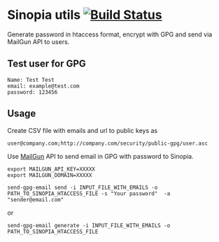 # Sinopia utils [![Build Status](https://travis-ci.org/abtris/sinopia-htaccess-gpg-email.svg?branch=master)](https://travis-ci.org/abtris/sinopia-htaccess-gpg-email)

Generate password in htaccess format, encrypt with GPG and send via MailGun API to users.


## Test user for GPG

    Name: Test Test
    email: example@test.com
    password: 123456

## Usage

Create CSV file with emails and url to public keys as

    user@company.com;http://company.com/security/public-gpg/user.asc


Use [MailGun](http://www.mailgun.com/) API to send email in GPG with password to Sinopia.

    export MAILGUN_API_KEY=XXXXX
    export MAILGUN_DOMAIN=XXXXX

    send-gpg-email send -i INPUT_FILE_WITH_EMAILS -o PATH_TO_SINOPIA_HTACCESS_FILE -s "Your password"  -a "sender@email.com"

or

    send-gpg-email generate -i INPUT_FILE_WITH_EMAILS -o PATH_TO_SINOPIA_HTACCESS_FILE
